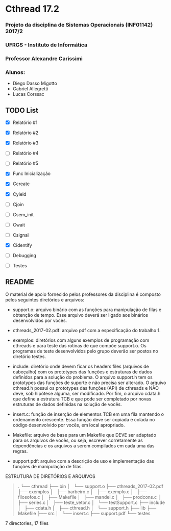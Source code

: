# Cthread 17.2 #
### Projeto da disciplina de Sistemas Operacionais (INF01142) 2017/2 ###
### UFRGS - Instituto de Informática ##
### Professor Alexandre Carissimi ###
### Alunos: ###
* Diego Dasso Migotto
* Gabriel Allegretti
* Lucas Corssac

## TODO List ##

- [x] Relatório #1
- [X] Relatório #2 
- [X] Relatório #3
- [ ] Relatório #4
- [ ] Relatório #5
- [X] Func Inicialização
- [X] Ccreate
- [X] Cyield
- [ ] Cjoin
- [ ] Csem_init
- [ ] Cwait
- [ ] Csignal
- [X] Cidentify
- [ ] Debugging
- [ ] Testes


## README

O material de apoio fornecido pelos professores da disciplina é composto pelos seguintes diretórios e arquivos:

- support.o: arquivo binário com as funções para manipulação de filas e obtenção de tempo. Esse arquivo deverá ser ligado aos binários desenvolvidos por vocês.

- cthreads_2017-02.pdf: arquivo pdf com a especificação do trabalho 1.

- exemplos: diretórios com alguns exemplos de programação com cthreads e para teste das rotinas de que compõe support.o. Os programas de teste desenvolvidos pelo grupo deverão ser postos no diretório testes.

- include: diretório onde devem ficar os headers files (arquivos de cabeçalho) com os prototypes das funções e estruturas de dados definidos para a solução do problema. O arquivo support.h tem os prototypes das funções de suporte e não precisa ser alterado. O arquivo cthread.h possui os prototypes das funções (API) de cthreads e NÃO deve, sob hipótese alguma, ser modificado. Por fim, o arquivo cdata.h que define a estrutura TCB e que pode ser completado por novas estruturas de dados definidas na solução de vocês.

- insert.c: função de inserção de elementos TCB em uma fila mantendo o ordenamento crescente. Essa função deve ser copiada e colada no código desenvolvido por vocês, em local apropriado.

- Makefile: arquivo de base para um Makefile que DEVE ser adaptado para os arquivos de vocês, ou seja, escrever corretamente as dependências e os arquivos a serem compilados em cada uma das regras.

- support.pdf: arquivo com a descrição de uso e implementação das funções de manipulação de filas.




ESTRUTURA DE DIRETÓRIOS E ARQUIVOS

> .
> └── cthread 
>     ├── bin 
>     │   └── support.o 
>     ├── cthreads_2017-02.pdf 
>     ├── exemplos 
>     │   ├── barbeiro.c 
>     │   ├── exemplo.c 
>     │   ├── filosofos.c 
>     │   ├── Makefile 
>     │   ├── mandel.c 
>     │   ├── prodcons.c 
>     │   ├── series.c 
>     │   ├── teste_vetor.c 
>     │   └── testSupport.c 
>     ├── include 
>     │   ├── cdata.h 
>     │   ├── cthread.h 
>     │   └── support.h 
>     ├── lib 
>     ├── Makefile 
>     ├── src 
>     │   └── insert.c 
>     ├── support.pdf 
>     └── testes 

7 directories, 17 files

